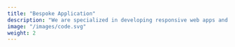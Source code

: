 ```yaml
---
title: "Bespoke Application"
description: "We are specialized in developing responsive web apps and mobile apps, native apps and bespoke desktop apps plus software engineering"
image: "/images/code.svg"
weight: 2
---
```

